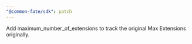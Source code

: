 ```yaml
---
"@common-fate/sdk": patch
---
```


Add maximum_number_of_extensions to track the original Max Extensions originally.
